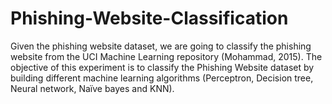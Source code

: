 # Phishing-Website-Classification
Given the phishing website dataset, we are going to classify the phishing website from the UCI  Machine Learning repository (Mohammad, 2015). The objective of this experiment is to classify  the Phishing Website dataset by building different machine learning algorithms (Perceptron,  Decision tree, Neural network, Naïve bayes and KNN).
